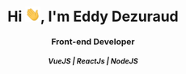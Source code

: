 <h1 align="center">Hi <img src="https://raw.githubusercontent.com/ABSphreak/ABSphreak/master/gifs/Hi.gif" width="30px">, I'm Eddy Dezuraud</h1>
<h3 align="center">Front-end Developer</h3>
<h5 align="center">VueJS | ReactJs | NodeJS</h5>
